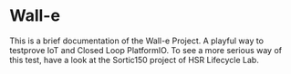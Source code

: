 # Wall-e

This is a brief documentation of the Wall-e Project. A playful way to testprove IoT and Closed Loop PlatformIO. To see a more serious way of this test, have a look at the Sortic150 project of HSR Lifecycle Lab.
